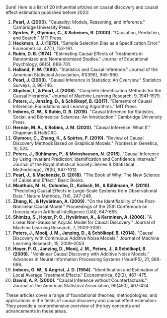 Sure! Here is a list of 20 influential articles on causal discovery and causal effect estimation published before 2023:

1. **Pearl, J. (2000).** "Causality: Models, Reasoning, and Inference." Cambridge University Press.
2. **Spirtes, P., Glymour, C., & Scheines, R. (2000).** "Causation, Prediction, and Search." MIT Press.
3. **Heckman, J. J. (1979).** "Sample Selection Bias as a Specification Error." Econometrica, 47(1), 153-161.
4. **Rubin, D. B. (1974).** "Estimating Causal Effects of Treatments in Randomized and Nonrandomized Studies." Journal of Educational Psychology, 66(5), 688-701.
5. **Holland, P. W. (1986).** "Statistics and Causal Inference." Journal of the American Statistical Association, 81(396), 945-960.
6. **Pearl, J. (2009).** "Causal Inference in Statistics: An Overview." Statistics Surveys, 3, 96-146.
7. **Shpitser, I., & Pearl, J. (2008).** "Complete Identification Methods for the Causal Hierarchy." Journal of Machine Learning Research, 9, 1941-1979.
8. **Peters, J., Janzing, D., & Schölkopf, B. (2017).** "Elements of Causal Inference: Foundations and Learning Algorithms." MIT Press.
9. **Imbens, G. W., & Rubin, D. B. (2015).** "Causal Inference for Statistics, Social, and Biomedical Sciences: An Introduction." Cambridge University Press.
10. **Hernán, M. A., & Robins, J. M. (2020).** "Causal Inference: What If." Chapman & Hall/CRC.
11. **Glymour, C., Zhang, K., & Spirtes, P. (2019).** "Review of Causal Discovery Methods Based on Graphical Models." Frontiers in Genetics, 10, 524.
12. **Peters, J., Bühlmann, P., & Meinshausen, N. (2016).** "Causal Inference by Using Invariant Prediction: Identification and Confidence Intervals." Journal of the Royal Statistical Society: Series B (Statistical Methodology), 78(5), 947-1012.
13. **Pearl, J., & Mackenzie, D. (2018).** "The Book of Why: The New Science of Cause and Effect." Basic Books.
14. **Maathuis, M. H., Colombo, D., Kalisch, M., & Bühlmann, P. (2010).** "Predicting Causal Effects in Large-Scale Systems from Observational Data." Nature Methods, 7(4), 247-248.
15. **Zhang, K., & Hyvärinen, A. (2009).** "On the Identifiability of the Post-Nonlinear Causal Model." Proceedings of the 25th Conference on Uncertainty in Artificial Intelligence (UAI), 647-655.
16. **Shimizu, S., Hoyer, P. O., Hyvärinen, A., & Kerminen, A. (2006).** "A Linear Non-Gaussian Acyclic Model for Causal Discovery." Journal of Machine Learning Research, 7, 2003-2030.
17. **Peters, J., Mooij, J. M., Janzing, D., & Schölkopf, B. (2014).** "Causal Discovery with Continuous Additive Noise Models." Journal of Machine Learning Research, 15, 2009-2053.
18. **Hoyer, P. O., Janzing, D., Mooij, J. M., Peters, J., & Schölkopf, B. (2009).** "Nonlinear Causal Discovery with Additive Noise Models." Advances in Neural Information Processing Systems (NeurIPS), 21, 689-696.
19. **Imbens, G. W., & Angrist, J. D. (1994).** "Identification and Estimation of Local Average Treatment Effects." Econometrica, 62(2), 467-475.
20. **Dawid, A. P. (2000).** "Causal Inference without Counterfactuals." Journal of the American Statistical Association, 95(450), 407-424.

These articles cover a range of foundational theories, methodologies, and applications in the fields of causal discovery and causal effect estimation. They provide a comprehensive overview of the key concepts and advancements in these areas.